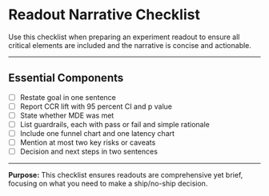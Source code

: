 # Readout Narrative Checklist

Use this checklist when preparing an experiment readout to ensure all critical elements are included and the narrative is concise and actionable.

---

## Essential Components

- [ ] Restate goal in one sentence
- [ ] Report CCR lift with 95 percent CI and p value
- [ ] State whether MDE was met
- [ ] List guardrails, each with pass or fail and simple rationale
- [ ] Include one funnel chart and one latency chart
- [ ] Mention at most two key risks or caveats
- [ ] Decision and next steps in two sentences

---

**Purpose:** This checklist ensures readouts are comprehensive yet brief, focusing on what you need to make a ship/no-ship decision.

